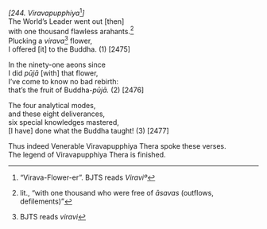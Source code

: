 *\[244. Viravapupphiya*[^1]*\]*  
The World’s Leader went out \[then\]  
with one thousand flawless arahants.[^2]  
Plucking a *virava*[^3] flower,  
I offered \[it\] to the Buddha. (1) \[2475\]

In the ninety-one aeons since  
I did *pūjā* \[with\] that flower,  
I’ve come to know no bad rebirth:  
that’s the fruit of Buddha-*pūjā.* (2) \[2476\]

The four analytical modes,  
and these eight deliverances,  
six special knowledges mastered,  
\[I have\] done what the Buddha taught! (3) \[2477\]

Thus indeed Venerable Viravapupphiya Thera spoke these verses.  
The legend of Viravapupphiya Thera is finished.

[^1]: “Virava-Flower-er”. BJTS reads *Viraviº*

[^2]: lit., “with one thousand who were free of *āsavas* (outflows, defilements)”

[^3]: BJTS reads *viravi*
